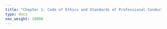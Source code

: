 ```yaml
---
title: "Chapter 1: Code of Ethics and Standards of Professional Conduct"
type: docs
nav_weight: 10000
---
```

